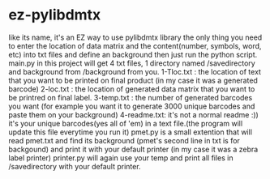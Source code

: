 # ez-pylibdmtx
Iike its name, it's an EZ way to use pylibdmtx library the only thing you need to enter the location of data matrix and the content(number, symbols, word, etc) into txt files and define an background then just run the python script.
main.py in this project will get 4 txt files, 1 directory named /savedirectory and background from /background  from you.
1-Tloc.txt : the location of text that you want to be printed on final product (in my case it was a generated barcode)
2-loc.txt :  the location of generated data matrix that you want to be printred on final label.
3-temp.txt : the number of generated barcodes you want (for example you want it to generate 3000 unique barcodes and paste them on your background)
4-readme.txt: it's not a normal readme :)) it's your unique barcodes(yes all of 'em) in a text file.(the program will update this file everytime you run it)
pmet.py is a small extention that will read pmet.txt and find its background (pmet's second line in txt is for backgound) and print it with your default printer (in my case it was a zebra label printer)
printer.py will again use your temp and print all files in /savedirectory with your default printer.
